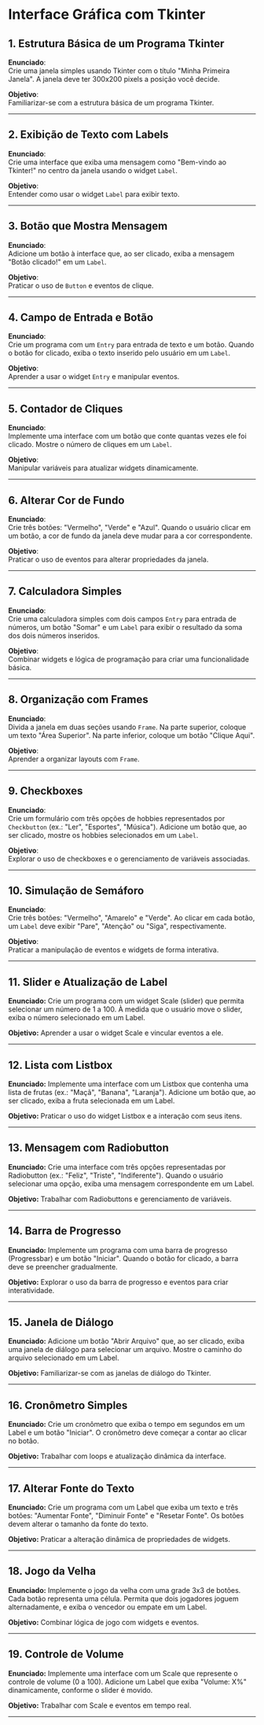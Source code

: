 # Interface Gráfica com Tkinter

## 1. Estrutura Básica de um Programa Tkinter

**Enunciado**:  
Crie uma janela simples usando Tkinter com o título "Minha Primeira Janela". A janela deve ter 300x200 pixels a posição você decide.  

**Objetivo**:  
Familiarizar-se com a estrutura básica de um programa Tkinter.

---

## 2. Exibição de Texto com Labels

**Enunciado**:  
Crie uma interface que exiba uma mensagem como "Bem-vindo ao Tkinter!" no centro da janela usando o widget `Label`.  

**Objetivo**:  
Entender como usar o widget `Label` para exibir texto.

---

## 3. Botão que Mostra Mensagem

**Enunciado**:  
Adicione um botão à interface que, ao ser clicado, exiba a mensagem "Botão clicado!" em um `Label`.  

**Objetivo**:  
Praticar o uso de `Button` e eventos de clique.

---

## 4. Campo de Entrada e Botão

**Enunciado**:  
Crie um programa com um `Entry` para entrada de texto e um botão. Quando o botão for clicado, exiba o texto inserido pelo usuário em um `Label`.  

**Objetivo**:  
Aprender a usar o widget `Entry` e manipular eventos.

---

## 5. Contador de Cliques

**Enunciado**:  
Implemente uma interface com um botão que conte quantas vezes ele foi clicado. Mostre o número de cliques em um `Label`.  

**Objetivo**:  
Manipular variáveis para atualizar widgets dinamicamente.

---

## 6. Alterar Cor de Fundo

**Enunciado**:  
Crie três botões: "Vermelho", "Verde" e "Azul". Quando o usuário clicar em um botão, a cor de fundo da janela deve mudar para a cor correspondente.  

**Objetivo**:  
Praticar o uso de eventos para alterar propriedades da janela.

---

## 7. Calculadora Simples

**Enunciado**:  
Crie uma calculadora simples com dois campos `Entry` para entrada de números, um botão "Somar" e um `Label` para exibir o resultado da soma dos dois números inseridos.  

**Objetivo**:  
Combinar widgets e lógica de programação para criar uma funcionalidade básica.

---

## 8. Organização com Frames

**Enunciado**:  
Divida a janela em duas seções usando `Frame`. Na parte superior, coloque um texto "Área Superior". Na parte inferior, coloque um botão "Clique Aqui".  

**Objetivo**:  
Aprender a organizar layouts com `Frame`.

---

## 9. Checkboxes

**Enunciado**:  
Crie um formulário com três opções de hobbies representados por `Checkbutton` (ex.: "Ler", "Esportes", "Música"). Adicione um botão que, ao ser clicado, mostre os hobbies selecionados em um `Label`.  

**Objetivo**:  
Explorar o uso de checkboxes e o gerenciamento de variáveis associadas.

---

## 10. Simulação de Semáforo

**Enunciado**:  
Crie três botões: "Vermelho", "Amarelo" e "Verde". Ao clicar em cada botão, um `Label` deve exibir "Pare", "Atenção" ou "Siga", respectivamente.  

**Objetivo**:  
Praticar a manipulação de eventos e widgets de forma interativa.

---

## 11. Slider e Atualização de Label

**Enunciado:**
Crie um programa com um widget Scale (slider) que permita selecionar um número de 1 a 100. À medida que o usuário move o slider, exiba o número selecionado em um Label.

**Objetivo:**
Aprender a usar o widget Scale e vincular eventos a ele.

---

## 12. Lista com Listbox

**Enunciado:**
Implemente uma interface com um Listbox que contenha uma lista de frutas (ex.: "Maçã", "Banana", "Laranja"). Adicione um botão que, ao ser clicado, exiba a fruta selecionada em um Label.

**Objetivo:**
Praticar o uso do widget Listbox e a interação com seus itens.

---

## 13. Mensagem com Radiobutton

**Enunciado:**
Crie uma interface com três opções representadas por Radiobutton (ex.: "Feliz", "Triste", "Indiferente"). Quando o usuário selecionar uma opção, exiba uma mensagem correspondente em um Label.

**Objetivo:**
Trabalhar com Radiobuttons e gerenciamento de variáveis.

---

## 14. Barra de Progresso

**Enunciado:**
Implemente um programa com uma barra de progresso (Progressbar) e um botão "Iniciar". Quando o botão for clicado, a barra deve se preencher gradualmente.

**Objetivo:**
Explorar o uso da barra de progresso e eventos para criar interatividade.

---

## 15. Janela de Diálogo

**Enunciado:**
Adicione um botão "Abrir Arquivo" que, ao ser clicado, exiba uma janela de diálogo para selecionar um arquivo. Mostre o caminho do arquivo selecionado em um Label.

**Objetivo:**
Familiarizar-se com as janelas de diálogo do Tkinter.

---

## 16. Cronômetro Simples

**Enunciado:**
Crie um cronômetro que exiba o tempo em segundos em um Label e um botão "Iniciar". O cronômetro deve começar a contar ao clicar no botão.

**Objetivo:**
Trabalhar com loops e atualização dinâmica da interface.

---

## 17. Alterar Fonte do Texto

**Enunciado:**
Crie um programa com um Label que exiba um texto e três botões: "Aumentar Fonte", "Diminuir Fonte" e "Resetar Fonte". Os botões devem alterar o tamanho da fonte do texto.

**Objetivo:**
Praticar a alteração dinâmica de propriedades de widgets.

---

## 18. Jogo da Velha

**Enunciado:**
Implemente o jogo da velha com uma grade 3x3 de botões. Cada botão representa uma célula. Permita que dois jogadores joguem alternadamente, e exiba o vencedor ou empate em um Label.

**Objetivo:**
Combinar lógica de jogo com widgets e eventos.

---

## 19. Controle de Volume

**Enunciado:**
Implemente uma interface com um Scale que represente o controle de volume (0 a 100). Adicione um Label que exiba "Volume: X%" dinamicamente, conforme o slider é movido.

**Objetivo:**
Trabalhar com Scale e eventos em tempo real.

---
